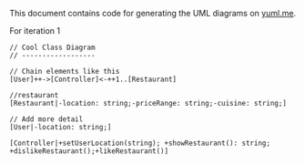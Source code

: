 This document contains code for generating the UML diagrams on [yuml.me](https://yuml.me/).

For iteration 1

```
// Cool Class Diagram
// ------------------

// Chain elements like this
[User]++->[Controller]<-++1..[Restaurant]

//restaurant
[Restaurant|-location: string;-priceRange: string;-cuisine: string;]

// Add more detail
[User|-location: string;]

[Controller|+setUserLocation(string); +showRestaurant(): string; +dislikeRestaurant();+likeRestaurant()]
```
